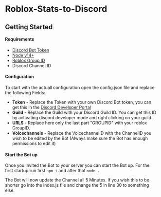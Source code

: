 # Roblox-Stats-to-Discord

## Getting Started

#### Requirements
* [Discord Bot Token](https://discord.com/developers/applications)
* [Node v14+](https://nodejs.org/en/)
* [Roblox Group ID](https://www.roblox.com/my/groups)
* Discord Channel ID

#### Configuration

To start with the actuall configuration open the config.json file and replace the following Fields:
* **Token** - Replace the Token with your own Discord Bot token, you can get this in the [Discord Developer Portal](https://discord.com/developers/applications)
* **Guild** - Replace the Guild with your Discord Guild ID. You can get this ID by activating discord developer mode and right clicking on your guild.
* **URLS** - Replace here only the last part "GROUPID" with your roblox GroupID.
* **Voicechannels** - Replace the VoicechannelID with the ChannelID you wish to be edited by the Bot (Always make sure the Bot has enough permissions to edit it)

#### Start the Bot up

Once you invited the Bot to your server you can start the Bot up.
For the first startup run first `npm i` and after that `node .`

The Bot will now update the Channel all 5 Minutes. If you wish this to be shorter go into the index.js file and change the 5 in line 30 to something else.
